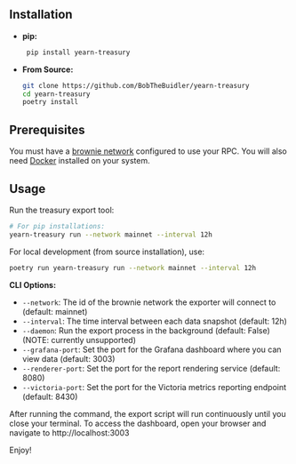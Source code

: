 ## Installation

- **pip:**
  ```bash
   pip install yearn-treasury
  ```

- **From Source:**  
  ```bash
  git clone https://github.com/BobTheBuidler/yearn-treasury
  cd yearn-treasury
  poetry install
  ```

## Prerequisites

You must have a [brownie network](https://eth-brownie.readthedocs.io/en/stable/network-management.html) configured to use your RPC.
You will also need [Docker](https://www.docker.com/get-started/) installed on your system.

## Usage

Run the treasury export tool:

```bash
# For pip installations:
yearn-treasury run --network mainnet --interval 12h
```

For local development (from source installation), use:
```bash
poetry run yearn-treasury run --network mainnet --interval 12h
```

**CLI Options:**
- `--network`: The id of the brownie network the exporter will connect to (default: mainnet)
- `--interval`: The time interval between each data snapshot (default: 12h)
- `--daemon`: Run the export process in the background (default: False) (NOTE: currently unsupported)
- `--grafana-port`: Set the port for the Grafana dashboard where you can view data (default: 3003)
- `--renderer-port`: Set the port for the report rendering service (default: 8080)
- `--victoria-port`: Set the port for the Victoria metrics reporting endpoint (default: 8430)

After running the command, the export script will run continuously until you close your terminal.
To access the dashboard, open your browser and navigate to http://localhost:3003

Enjoy!
